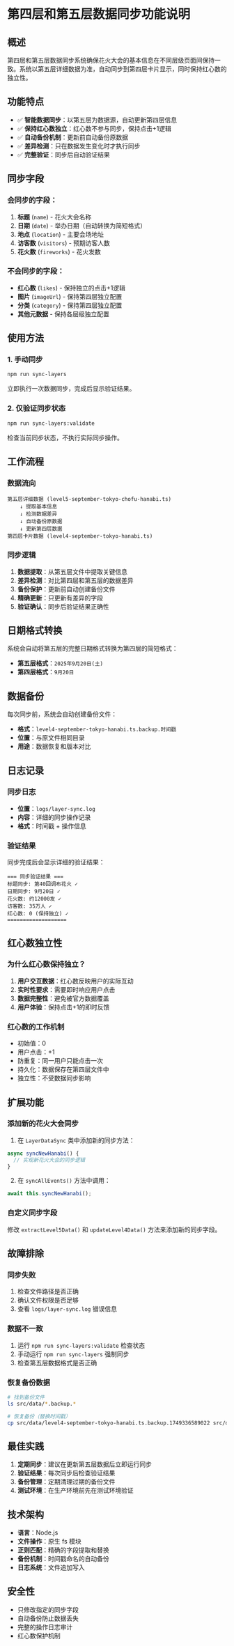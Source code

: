 # 第四层和第五层数据同步功能说明

## 概述

第四层和第五层数据同步系统确保花火大会的基本信息在不同层级页面间保持一致。系统以第五层详细数据为准，自动同步到第四层卡片显示，同时保持红心数的独立性。

## 功能特点

- ✅ **智能数据同步**：以第五层为数据源，自动更新第四层信息
- ✅ **保持红心数独立**：红心数不参与同步，保持点击+1逻辑
- ✅ **自动备份机制**：更新前自动备份原数据
- ✅ **差异检测**：只在数据发生变化时才执行同步
- ✅ **完整验证**：同步后自动验证结果

## 同步字段

### 会同步的字段：
1. **标题** (`name`) - 花火大会名称
2. **日期** (`date`) - 举办日期（自动转换为简短格式）
3. **地点** (`location`) - 主要会场地址
4. **访客数** (`visitors`) - 预期访客人数
5. **花火数** (`fireworks`) - 花火发数

### 不会同步的字段：
- **红心数** (`likes`) - 保持独立的点击+1逻辑
- **图片** (`imageUrl`) - 保持第四层独立配置
- **分类** (`category`) - 保持第四层独立配置
- **其他元数据** - 保持各层级独立配置

## 使用方法

### 1. 手动同步
```bash
npm run sync-layers
```
立即执行一次数据同步，完成后显示验证结果。

### 2. 仅验证同步状态
```bash
npm run sync-layers:validate
```
检查当前同步状态，不执行实际同步操作。

## 工作流程

### 数据流向
```
第五层详细数据 (level5-september-tokyo-chofu-hanabi.ts)
    ↓ 提取基本信息
    ↓ 检测数据差异
    ↓ 自动备份原数据
    ↓ 更新第四层数据
第四层卡片数据 (level4-september-tokyo-hanabi.ts)
```

### 同步逻辑
1. **数据提取**：从第五层文件中提取关键信息
2. **差异检测**：对比第四层和第五层的数据差异
3. **备份保护**：更新前自动创建备份文件
4. **精确更新**：只更新有差异的字段
5. **验证确认**：同步后验证结果正确性

## 日期格式转换

系统会自动将第五层的完整日期格式转换为第四层的简短格式：

- **第五层格式**：`2025年9月20日(土)`
- **第四层格式**：`9月20日`

## 数据备份

每次同步前，系统会自动创建备份文件：
- **格式**：`level4-september-tokyo-hanabi.ts.backup.时间戳`
- **位置**：与原文件相同目录
- **用途**：数据恢复和版本对比

## 日志记录

### 同步日志
- **位置**：`logs/layer-sync.log`
- **内容**：详细的同步操作记录
- **格式**：时间戳 + 操作信息

### 验证结果
同步完成后会显示详细的验证结果：
```
=== 同步验证结果 ===
标题同步: 第40回调布花火 ✓
日期同步: 9月20日 ✓
花火数: 约12000发 ✓
访客数: 35万人 ✓
红心数: 0 (保持独立) ✓
===================
```

## 红心数独立性

### 为什么红心数保持独立？
1. **用户交互数据**：红心数反映用户的实际互动
2. **实时性要求**：需要即时响应用户点击
3. **数据完整性**：避免被官方数据覆盖
4. **用户体验**：保持点击+1的即时反馈

### 红心数的工作机制
- 初始值：0
- 用户点击：+1
- 防重复：同一用户只能点击一次
- 持久化：数据保存在第四层文件中
- 独立性：不受数据同步影响

## 扩展功能

### 添加新的花火大会同步

1. 在 `LayerDataSync` 类中添加新的同步方法：
```javascript
async syncNewHanabi() {
  // 实现新花火大会的同步逻辑
}
```

2. 在 `syncAllEvents()` 方法中调用：
```javascript
await this.syncNewHanabi();
```

### 自定义同步字段

修改 `extractLevel5Data()` 和 `updateLevel4Data()` 方法来添加新的同步字段。

## 故障排除

### 同步失败
1. 检查文件路径是否正确
2. 确认文件权限是否足够
3. 查看 `logs/layer-sync.log` 错误信息

### 数据不一致
1. 运行 `npm run sync-layers:validate` 检查状态
2. 手动运行 `npm run sync-layers` 强制同步
3. 检查第五层数据格式是否正确

### 恢复备份数据
```bash
# 找到备份文件
ls src/data/*.backup.*

# 恢复备份（替换时间戳）
cp src/data/level4-september-tokyo-hanabi.ts.backup.1749336589022 src/data/level4-september-tokyo-hanabi.ts
```

## 最佳实践

1. **定期同步**：建议在更新第五层数据后立即运行同步
2. **验证结果**：每次同步后检查验证结果
3. **备份管理**：定期清理过期的备份文件
4. **测试环境**：在生产环境前先在测试环境验证

## 技术架构

- **语言**：Node.js
- **文件操作**：原生 fs 模块
- **正则匹配**：精确的字段提取和替换
- **备份机制**：时间戳命名的自动备份
- **日志系统**：文件追加写入

## 安全性

- 只修改指定的同步字段
- 自动备份防止数据丢失
- 完整的操作日志审计
- 红心数保护机制 